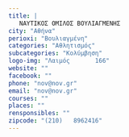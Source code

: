```yaml
---
title: |
   ΝΑΥΤΙΚΟΣ ΟΜΙΛΟΣ ΒΟΥΛΙΑΓΜΕΝΗΣ
city: "Αθήνα"
perioxi: "Βουλιαγμένη"
categories: "Αθλητισμός"
subcategories: "Κολύμβηση"
logo-img: "Λαιμός       166"
website: ""
facebook: ""
phone: "nov@nov.gr"
email: "nov@nov.gr"
courses: ""
places: ""
rensponsibles: ""
zipcode: "(210)   8962416"
---
```




